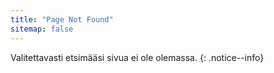 ```yaml
---
title: "Page Not Found"
sitemap: false
---
```


Valitettavasti etsimääsi sivua ei ole olemassa.
{: .notice--info}
